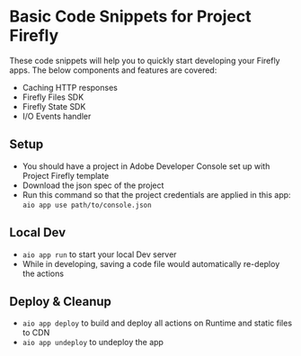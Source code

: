 # Basic Code Snippets for Project Firefly

These code snippets will help you to quickly start developing your Firefly apps. The below components and features are covered:
- Caching HTTP responses
- Firefly Files SDK
- Firefly State SDK
- I/O Events handler

## Setup

- You should have a project in Adobe Developer Console set up with Project Firefly template
- Download the json spec of the project
- Run this command so that the project credentials are applied in this app: `aio app use path/to/console.json`

## Local Dev

- `aio app run` to start your local Dev server
- While in developing, saving a code file would automatically re-deploy the actions

## Deploy & Cleanup

- `aio app deploy` to build and deploy all actions on Runtime and static files to CDN
- `aio app undeploy` to undeploy the app
